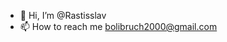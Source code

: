 - 👋 Hi, I’m @Rastisslav 
- 📫 How to reach me bolibruch2000@gmail.com 

<!---
Rastisslav/Rastisslav is a ✨ special ✨ repository because its `README.md` (this file) appears on your GitHub profile.
You can click the Preview link to take a look at your changes.
--->
